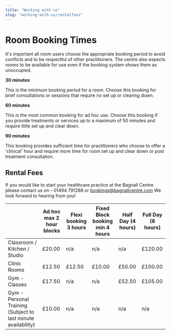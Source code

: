 ```yaml
---
title: "Working with us"
slug: "working-with-us/rentalfees"
---
```


# Room Booking Times

<div class="orangeline"></div>

It's important all room users choose the appropriate booking period to avoid conflicts and to be respectful of other practitioners. The centre also expects rooms to be available for use even if the booking system shows them as unoccupied.

**30 minutes**

This is the minimum booking period for a room. Choose this booking for brief consultations or sessions that require no set up or clearing down.

**60 minutes**

This is the most common booking for ad hoc use. Choose this booking if you provide treatments or services up to a maximum of 50 minutes and require little set up and clear down.

**90 minutes**

This booking provides sufficient time for practitioners who choose to offer a 'clinical' hour and require more time for room set up and clear down or post treatment consultation.

## Rental Fees

If you would like to start your healthcare practice at the Bagnall Centre please contact us on - 01494 791288 or [bookings@bagnallcentre.com](mailto:bookings@bagnallcentre.com) We look forward to hearing from you!

|                                                               | Ad hoc max 2 hour blocks | Flexi booking 3 hours | Fixed Block booking min 4 hours | Half Day (4 hours) | Full Day (8 hours) |
|---------------------------------------------------------------|--------------------------|-----------------------|---------------------------------|--------------------|--------------------|
| Classroom / Kitchen / Studio                                  | £20.00                   | n/a                   | n/a                             | n/a                | £120.00            |
| Clinic Rooms                                                  | £12.50                   | £12.50                | £10.00                          | £50.00             | £100.00            |
| Gym - Classes                                                 | £17.50                   | n/a                   | n/a                             | £52.50             | £105.00            |
| Gym - Personal Training (Subject to last minute availability) | £10.00                   | n/a                   | n/a                             | n/a                | n/a                |
